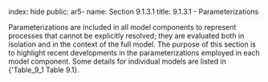 index: hide
public: ar5-
name: Section 9.1.3.1
title: 9.1.3.1 - Parameterizations

Parameterizations are included in all model components to represent processes that cannot be explicitly resolved; they are evaluated both in isolation and in the context of the full model. The purpose of this section is to highlight recent developments in the parameterizations employed in each model component. Some details for individual models are listed in {'Table_9_1 Table 9.1}.
